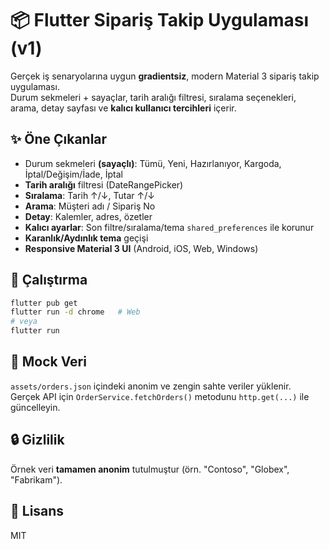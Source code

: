 # 📦 Flutter Sipariş Takip Uygulaması (v1)

Gerçek iş senaryolarına uygun **gradientsiz**, modern Material 3 sipariş takip uygulaması.  
Durum sekmeleri + sayaçlar, tarih aralığı filtresi, sıralama seçenekleri, arama, detay sayfası ve **kalıcı kullanıcı tercihleri** içerir.

## ✨ Öne Çıkanlar
- Durum sekmeleri **(sayaçlı)**: Tümü, Yeni, Hazırlanıyor, Kargoda, İptal/Değişim/İade, İptal
- **Tarih aralığı** filtresi (DateRangePicker)
- **Sıralama**: Tarih ↑/↓, Tutar ↑/↓
- **Arama**: Müşteri adı / Sipariş No
- **Detay**: Kalemler, adres, özetler
- **Kalıcı ayarlar**: Son filtre/sıralama/tema `shared_preferences` ile korunur
- **Karanlık/Aydınlık tema** geçişi
- **Responsive Material 3 UI** (Android, iOS, Web, Windows)

## 🚀 Çalıştırma
```bash
flutter pub get
flutter run -d chrome   # Web
# veya
flutter run
```

## 🧪 Mock Veri
`assets/orders.json` içindeki anonim ve zengin sahte veriler yüklenir.  
Gerçek API için `OrderService.fetchOrders()` metodunu `http.get(...)` ile güncelleyin.

## 🔒 Gizlilik
Örnek veri **tamamen anonim** tutulmuştur (örn. "Contoso", "Globex", "Fabrikam").

## 📄 Lisans
MIT
